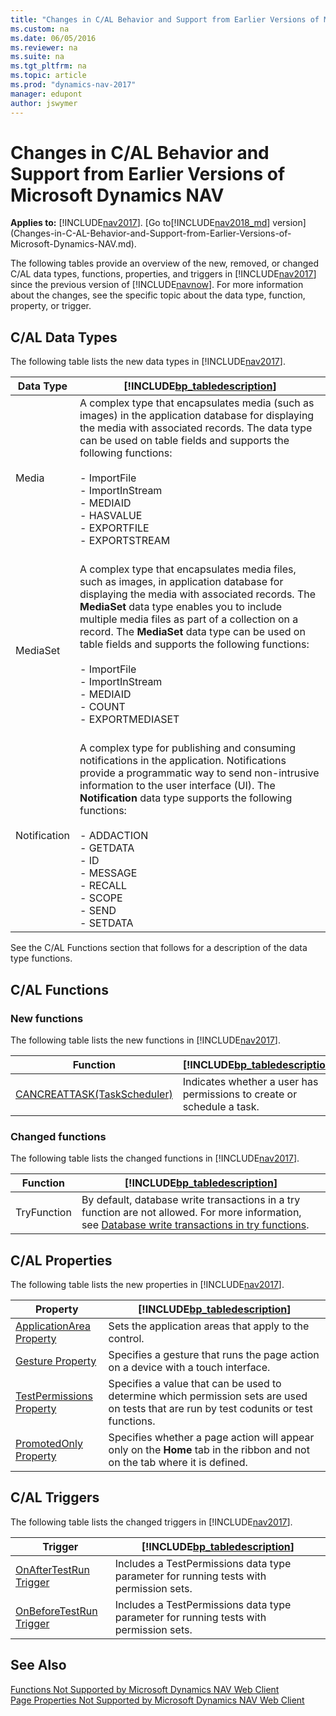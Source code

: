 ```yaml
---
title: "Changes in C/AL Behavior and Support from Earlier Versions of Microsoft Dynamics NAV"
ms.custom: na
ms.date: 06/05/2016
ms.reviewer: na
ms.suite: na
ms.tgt_pltfrm: na
ms.topic: article
ms.prod: "dynamics-nav-2017"
manager: edupont
author: jswymer
---
```

# Changes in C/AL Behavior and Support from Earlier Versions of Microsoft Dynamics NAV

**Applies to:** [!INCLUDE[nav2017](includes/nav2017.md)].  [Go to[!INCLUDE[nav2018_md](includes/nav2018_md.md)] version](Changes-in-C-AL-Behavior-and-Support-from-Earlier-Versions-of-Microsoft-Dynamics-NAV.md).

The following tables provide an overview of the new, removed, or changed C/AL data types, functions, properties, and triggers in [!INCLUDE[nav2017](includes/nav2017.md)] since the previous version of [!INCLUDE[navnow](includes/navnow_md.md)]. For more information about the changes, see the specific topic about the data type, function, property, or trigger.  

## C/AL Data Types  
 The following table lists the new data types in [!INCLUDE[nav2017](includes/nav2017.md)].  

|Data Type|[!INCLUDE[bp_tabledescription](includes/bp_tabledescription_md.md)]|  
|---------------|---------------------------------------|  
|Media|A complex type that encapsulates media (such as images) in the application database for displaying the media with associated records. The data type can be used on table fields and supports the following functions:<br /><br /> -   ImportFile<br />-   ImportInStream<br />-   MEDIAID<br />-   HASVALUE<br />-   EXPORTFILE<br />-   EXPORTSTREAM<br /><br />|  
|MediaSet|A complex type that encapsulates media files, such as images, in application database for displaying the media with associated records. The **MediaSet** data type enables you to include multiple media files as part of a collection on a record. The **MediaSet** data type can be used on table fields and supports the following functions:<br /><br /> -   ImportFile<br />-   ImportInStream<br />-   MEDIAID<br />-   COUNT<br />-   EXPORTMEDIASET<br /><br />|  
|Notification| A complex type for publishing and consuming notifications in the application. Notifications provide a programmatic way to send non-intrusive information to the user interface (UI). The **Notification** data type supports the following functions:<br /><br /> -   ADDACTION<br />-   GETDATA<br />-   ID<br />-   MESSAGE<br />-   RECALL<br />- SCOPE<br />- SEND<br />- SETDATA|  
See the C/AL Functions section that follows for a description of the data type functions.

## C/AL Functions  
### New functions
The following table lists the new functions in [!INCLUDE[nav2017](includes/nav2017.md)].  

|Function|[!INCLUDE[bp_tabledescription](includes/bp_tabledescription_md.md)]|  
|--------------|---------------------------------------|  
|[CANCREATTASK\(TaskScheduler\)](cancreatetask-function.md)|Indicates whether a user has permissions to create or schedule a task.|  

### Changed functions
The following table lists the changed functions in [!INCLUDE[nav2017](includes/nav2017.md)].  

|Function|[!INCLUDE[bp_tabledescription](includes/bp_tabledescription_md.md)]|  
|--------------|---------------------------------------|  
|TryFunction|By default, database write transactions in a try function are not allowed. For more information, see [Database write transactions in try functions](Handling-Errors-by-Using-Try-Functions.md#DbWriteTransactions).|  

## C/AL Properties  
 The following table lists the new properties in [!INCLUDE[nav2017](includes/nav2017.md)].  

|Property|[!INCLUDE[bp_tabledescription](includes/bp_tabledescription_md.md)]|  
|--------------|---------------------------------------|  
|[ApplicationArea Property](ApplicationArea-Property.md)|Sets the application areas that apply to the control.|  
|[Gesture Property](property-gesture.md)|Specifies a gesture that runs the page action on a device with a touch interface.|
|[TestPermissions Property](property-testpermissions.md)|Specifies a value that can be used to determine which permission sets are used on tests that are run by test codunits or test functions.|
|[PromotedOnly Property](PromotedOnly-Property.md)|Specifies whether a page action will appear only on the **Home** tab in the ribbon and not on the tab where it is defined.|    

## C/AL Triggers  
 The following table lists the changed triggers in [!INCLUDE[nav2017](includes/nav2017.md)].  

|Trigger|[!INCLUDE[bp_tabledescription](includes/bp_tabledescription_md.md)]|  
|--------------|---------------------------------------|  
|[OnAfterTestRun Trigger](trigger-onaftertestrun.md)|Includes a TestPermissions data type parameter for running tests with permission sets.|
|[OnBeforeTestRun Trigger](trigger-onbeforetestrun.md)|Includes a TestPermissions data type parameter for running tests with permission sets.|    

## See Also  
 [Functions Not Supported by Microsoft Dynamics NAV Web Client](Functions-Not-Supported-by-Microsoft-Dynamics-NAV-Web-Client.md)   
 [Page Properties Not Supported by Microsoft Dynamics NAV Web Client](Page-Properties-Not-Supported-by-Microsoft-Dynamics-NAV-Web-Client.md)
